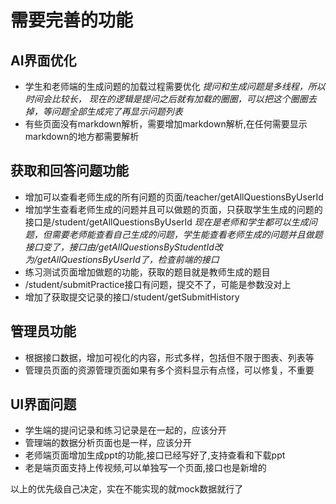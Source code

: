 # 需要完善的功能
## AI界面优化
- 学生和老师端的生成问题的加载过程需要优化
_提问和生成问题是多线程，所以时间会比较长，
现在的逻辑是提问之后就有加载的圈圈，可以把这个圈圈去掉，等问题全部生成完了再显示问题列表_
- 有些页面没有markdown解析，需要增加markdown解析,在任何需要显示markdown的地方都需要解析
## 获取和回答问题功能
- 增加可以查看老师生成的所有问题的页面/teacher/getAllQuestionsByUserId
- 增加学生查看老师生成的问题并且可以做题的页面，只获取学生生成的问题的接口是/student/getAllQuestionsByUserId
_现在是老师和学生都可以生成问题，但需要老师能查看自己生成的问题，学生能查看老师生成的问题并且做题
接口变了，接口由/getAllQuestionsByStudentId改为/getAllQuestionsByUserId了，检查前端的接口_
- 练习测试页面增加做题的功能，获取的题目就是教师生成的题目
- /student/submitPractice接口有问题，提交不了，可能是参数没对上
- 增加了获取提交记录的接口/student/getSubmitHistory
## 管理员功能
- 根据接口数据，增加可视化的内容，形式多样，包括但不限于图表、列表等
- 管理员页面的资源管理页面如果有多个资料显示有点怪，可以修复，不重要
## UI界面问题
- 学生端的提问记录和练习记录是在一起的，应该分开
- 管理端的数据分析页面也是一样，应该分开
- 老师端页面增加生成ppt的功能,接口已经写好了,支持查看和下载ppt
- 老是端页面支持上传视频,可以单独写一个页面,接口也是新增的

以上的优先级自己决定，实在不能实现的就mock数据就行了